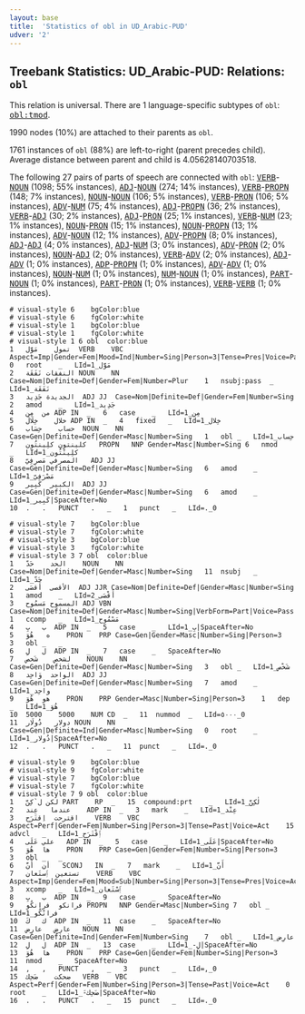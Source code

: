 ```yaml
---
layout: base
title:  'Statistics of obl in UD_Arabic-PUD'
udver: '2'
---
```


## Treebank Statistics: UD_Arabic-PUD: Relations: `obl`

This relation is universal.
There are 1 language-specific subtypes of `obl`: <tt><a href="ar_pud-dep-obl-tmod.html">obl:tmod</a></tt>.

1990 nodes (10%) are attached to their parents as `obl`.

1761 instances of `obl` (88%) are left-to-right (parent precedes child).
Average distance between parent and child is 4.05628140703518.

The following 27 pairs of parts of speech are connected with `obl`: <tt><a href="ar_pud-pos-VERB.html">VERB</a></tt>-<tt><a href="ar_pud-pos-NOUN.html">NOUN</a></tt> (1098; 55% instances), <tt><a href="ar_pud-pos-ADJ.html">ADJ</a></tt>-<tt><a href="ar_pud-pos-NOUN.html">NOUN</a></tt> (274; 14% instances), <tt><a href="ar_pud-pos-VERB.html">VERB</a></tt>-<tt><a href="ar_pud-pos-PROPN.html">PROPN</a></tt> (148; 7% instances), <tt><a href="ar_pud-pos-NOUN.html">NOUN</a></tt>-<tt><a href="ar_pud-pos-NOUN.html">NOUN</a></tt> (106; 5% instances), <tt><a href="ar_pud-pos-VERB.html">VERB</a></tt>-<tt><a href="ar_pud-pos-PRON.html">PRON</a></tt> (106; 5% instances), <tt><a href="ar_pud-pos-ADV.html">ADV</a></tt>-<tt><a href="ar_pud-pos-NUM.html">NUM</a></tt> (75; 4% instances), <tt><a href="ar_pud-pos-ADJ.html">ADJ</a></tt>-<tt><a href="ar_pud-pos-PROPN.html">PROPN</a></tt> (36; 2% instances), <tt><a href="ar_pud-pos-VERB.html">VERB</a></tt>-<tt><a href="ar_pud-pos-ADJ.html">ADJ</a></tt> (30; 2% instances), <tt><a href="ar_pud-pos-ADJ.html">ADJ</a></tt>-<tt><a href="ar_pud-pos-PRON.html">PRON</a></tt> (25; 1% instances), <tt><a href="ar_pud-pos-VERB.html">VERB</a></tt>-<tt><a href="ar_pud-pos-NUM.html">NUM</a></tt> (23; 1% instances), <tt><a href="ar_pud-pos-NOUN.html">NOUN</a></tt>-<tt><a href="ar_pud-pos-PRON.html">PRON</a></tt> (15; 1% instances), <tt><a href="ar_pud-pos-NOUN.html">NOUN</a></tt>-<tt><a href="ar_pud-pos-PROPN.html">PROPN</a></tt> (13; 1% instances), <tt><a href="ar_pud-pos-ADV.html">ADV</a></tt>-<tt><a href="ar_pud-pos-NOUN.html">NOUN</a></tt> (12; 1% instances), <tt><a href="ar_pud-pos-ADV.html">ADV</a></tt>-<tt><a href="ar_pud-pos-PROPN.html">PROPN</a></tt> (8; 0% instances), <tt><a href="ar_pud-pos-ADJ.html">ADJ</a></tt>-<tt><a href="ar_pud-pos-ADJ.html">ADJ</a></tt> (4; 0% instances), <tt><a href="ar_pud-pos-ADJ.html">ADJ</a></tt>-<tt><a href="ar_pud-pos-NUM.html">NUM</a></tt> (3; 0% instances), <tt><a href="ar_pud-pos-ADV.html">ADV</a></tt>-<tt><a href="ar_pud-pos-PRON.html">PRON</a></tt> (2; 0% instances), <tt><a href="ar_pud-pos-NOUN.html">NOUN</a></tt>-<tt><a href="ar_pud-pos-ADJ.html">ADJ</a></tt> (2; 0% instances), <tt><a href="ar_pud-pos-VERB.html">VERB</a></tt>-<tt><a href="ar_pud-pos-ADV.html">ADV</a></tt> (2; 0% instances), <tt><a href="ar_pud-pos-ADJ.html">ADJ</a></tt>-<tt><a href="ar_pud-pos-ADV.html">ADV</a></tt> (1; 0% instances), <tt><a href="ar_pud-pos-ADP.html">ADP</a></tt>-<tt><a href="ar_pud-pos-PROPN.html">PROPN</a></tt> (1; 0% instances), <tt><a href="ar_pud-pos-ADV.html">ADV</a></tt>-<tt><a href="ar_pud-pos-ADV.html">ADV</a></tt> (1; 0% instances), <tt><a href="ar_pud-pos-NOUN.html">NOUN</a></tt>-<tt><a href="ar_pud-pos-NUM.html">NUM</a></tt> (1; 0% instances), <tt><a href="ar_pud-pos-NUM.html">NUM</a></tt>-<tt><a href="ar_pud-pos-NOUN.html">NOUN</a></tt> (1; 0% instances), <tt><a href="ar_pud-pos-PART.html">PART</a></tt>-<tt><a href="ar_pud-pos-NOUN.html">NOUN</a></tt> (1; 0% instances), <tt><a href="ar_pud-pos-PART.html">PART</a></tt>-<tt><a href="ar_pud-pos-PRON.html">PRON</a></tt> (1; 0% instances), <tt><a href="ar_pud-pos-VERB.html">VERB</a></tt>-<tt><a href="ar_pud-pos-VERB.html">VERB</a></tt> (1; 0% instances).


~~~ conllu
# visual-style 6	bgColor:blue
# visual-style 6	fgColor:white
# visual-style 1	bgColor:blue
# visual-style 1	fgColor:white
# visual-style 1 6 obl	color:blue
1	تمول	مَوَّل	VERB	VBC	Aspect=Imp|Gender=Fem|Mood=Ind|Number=Sing|Person=3|Tense=Pres|Voice=Pass	0	root	_	LId=مَوَّل_1
2	النفقات	نَفَقَة	NOUN	NN	Case=Nom|Definite=Def|Gender=Fem|Number=Plur	1	nsubj:pass	_	LId=نَفَقَة_1
3	الجديدة	جَدِيد	ADJ	JJ	Case=Nom|Definite=Def|Gender=Fem|Number=Sing	2	amod	_	LId=جَدِيد_1
4	من	مِن	ADP	IN	_	6	case	_	LId=مِن_1
5	خلال	خِلَالَ	ADP	IN	_	4	fixed	_	LId=خِلال_1
6	حساب	حِسَاب	NOUN	NN	Case=Gen|Definite=Def|Gender=Masc|Number=Sing	1	obl	_	LId=حِساب_1
7	كلينتون	كلِينتُون	PROPN	NNP	Gender=Masc|Number=Sing	6	nmod	_	LId=كلِينْتُون_1
8	المصرفي	مَصرِفِيّ	ADJ	JJ	Case=Gen|Definite=Def|Gender=Masc|Number=Sing	6	amod	_	LId=مَصْرَفِيّ_1
9	الكبير	كَبِير	ADJ	JJ	Case=Gen|Definite=Def|Gender=Masc|Number=Sing	6	amod	_	LId=كَبِير_1|SpaceAfter=No
10	.	.	PUNCT	.	_	1	punct	_	LId=._0

~~~


~~~ conllu
# visual-style 7	bgColor:blue
# visual-style 7	fgColor:white
# visual-style 3	bgColor:blue
# visual-style 3	fgColor:white
# visual-style 3 7 obl	color:blue
1	الحد	حَدّ	NOUN	NN	Case=Nom|Definite=Def|Gender=Masc|Number=Sing	11	nsubj	_	LId=حَدّ_1
2	الأقصى	أَقصَى	ADJ	JJR	Case=Nom|Definite=Def|Gender=Masc|Number=Sing	1	amod	_	LId=أَقْصَى_2
3	المسموح	مَسمُوح	ADJ	VBN	Case=Nom|Definite=Def|Gender=Masc|Number=Sing|VerbForm=Part|Voice=Pass	1	ccomp	_	LId=مَسْمُوح_1
4	ب	بِ	ADP	IN	_	5	case	_	LId=بِ_1|SpaceAfter=No
5	ه	هُوَ	PRON	PRP	Case=Gen|Gender=Masc|Number=Sing|Person=3	3	obl	_	_
6	ل	لِ	ADP	IN	_	7	case	_	SpaceAfter=No
7	لشخص	شَخص	NOUN	NN	Case=Gen|Definite=Def|Gender=Masc|Number=Sing	3	obl	_	LId=شَخْص_1
8	الواحد	وَاحِد	ADJ	JJ	Case=Gen|Definite=Def|Gender=Masc|Number=Sing	7	amod	_	LId=واحِد_1
9	هو	هُوَ	PRON	PRP	Gender=Masc|Number=Sing|Person=3	1	dep	_	LId=هُوَ_1
10	5000	5000	NUM	CD	_	11	nummod	_	LId=٥٠٠٠_0
11	دولار	دُولَار	NOUN	NN	Case=Gen|Definite=Ind|Gender=Masc|Number=Sing	0	root	_	LId=دُولار_1|SpaceAfter=No
12	.	.	PUNCT	.	_	11	punct	_	LId=._0

~~~


~~~ conllu
# visual-style 9	bgColor:blue
# visual-style 9	fgColor:white
# visual-style 7	bgColor:blue
# visual-style 7	fgColor:white
# visual-style 7 9 obl	color:blue
1	لكن	ل`كِنَّ	PART	RP	_	15	compound:prt	_	LId=لٰكِنَّ_1
2	عندما	عِند	ADP	IN	_	3	mark	_	LId=عِنْد_1
3	اقترحت	اِقتَرَح	VERB	VBC	Aspect=Perf|Gender=Fem|Number=Sing|Person=3|Tense=Past|Voice=Act	15	advcl	_	LId=ٱِقْتَرَح_1
4	علي	عَلَى	ADP	IN	_	5	case	_	LId=عَلَى_1|SpaceAfter=No
5	ها	هُوَ	PRON	PRP	Case=Gen|Gender=Fem|Number=Sing|Person=3	3	obl	_	_
6	أن	أَنَّ	SCONJ	IN	_	7	mark	_	LId=أَنَّ_1
7	تستعين	ٱِستَعان	VERB	VBC	Aspect=Imp|Gender=Fem|Mood=Sub|Number=Sing|Person=3|Tense=Pres|Voice=Act	3	xcomp	_	LId=ٱِسْتَعان_1
8	ب	بِ	ADP	IN	_	9	case	_	SpaceAfter=No
9	فرانكو	فرانكُو	PROPN	NNP	Gender=Masc|Number=Sing	7	obl	_	LId=فرانْكُو_1
10	ك	كَ	ADP	IN	_	11	case	_	SpaceAfter=No
11	عارضٍ	عارِض	NOUN	NN	Case=Gen|Definite=Ind|Gender=Fem|Number=Sing	7	obl	_	LId=عارِض_1
12	ل	لِ	ADP	IN	_	13	case	_	LId=لِ-_1|SpaceAfter=No
13	ها	هُوَ	PRON	PRP	Case=Gen|Gender=Fem|Number=Sing|Person=3	11	nmod	_	SpaceAfter=No
14	,	,	PUNCT	,	_	3	punct	_	LId=,_0
15	ضحكت	ضَحِك	VERB	VBC	Aspect=Perf|Gender=Fem|Number=Sing|Person=3|Tense=Past|Voice=Act	0	root	_	LId=ضَحِك-َ_1|SpaceAfter=No
16	.	.	PUNCT	.	_	15	punct	_	LId=._0

~~~


